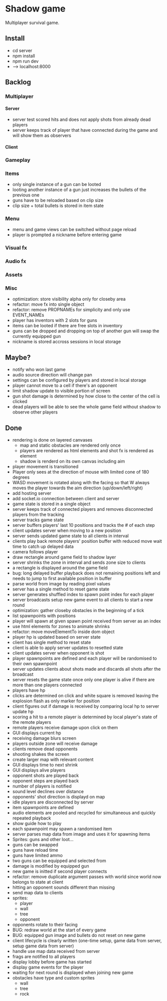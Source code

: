 # Shadow game

Multiplayer survival game.

## Install

- cd server
- npm install
- npm run dev
- --> localhost:8000

## Backlog

### Multiplayer

#### Server

- server test scored hits and does not apply shots from already dead players
- server keeps track of player that have connected during the game and will show them as observers

#### Client

### Gameplay

### Items

- only single instance of a gun can be looted
- looting another instance of a gun just increases the bullets of the previous one
- guns have to be reloaded based on clip size
- clip size + total bullets is stored in item state

### Menu

- menu and game views can be switched without page reload
- player is prompted a nickname before entering game

### Visual fx

### Audio fx

### Assets

### Misc

- optimization: store visibility alpha only for closeby area
- refactor: move fx into single object
- refactor: remove PROPNAMEs for simplicity and only use EVENT_NAMEs
- player has inventors with 2 slots for guns
- items can be looted if there are free slots in inventory
- guns can be dropped and dropping on top of another gun will swap the currently equipped gun
- nickname is stored accross sessions in local storage

## Maybe?

- notify who won last game
- audio source direction will change pan
- settings can be configured by players and stored in local storage
- player cannot move to a cell if there's an opponent
- limit shadow update to visible portion of screen
- gun shot damage is determined by how close to the center of the cell is clicked
- dead players will be able to see the whole game field without shadow to observe other players

## Done

- rendering is done on layered canvases
  - map and static obstacles are rendered only once
  - players are rendered as html elements and shot fx is rendered as element
  - shadow is renderd on its own canvas including aim
- player movement is transitioned
- Player only sees at the direction of mouse with limited cone of 180 degrees
- WASD movement is rotated along with the facing so that W always moves the player towards the aim direction (up/down/left/right)
- add hosting server
- add socket.io connection between client and server
- game state is stored in a single object
- server keeps track of connected players and removes disconnected players from the tracking
- server tracks game state
- server buffers players' last 10 positions and tracks the # of each step
- client updates server when moving to a new position
- server sends updated game state to all clients in interval
- clients play back remote players' position buffer with reduced move wait time to catch up delayed data
- camera follows player
- draw rectangle around game field to shadow layer
- server shrinks the zone in interval and sends zone size to clients
- a rectangle is displayed around the game field
- bug: long delayed buffer playback does not remaining positions left and needs to jump to first available position in buffer
- parse world from image by reading pixel values
- server has a single method to reset game state
- server generates shuffled index to spawn point index for each player
- server broadcasts setup new game event to all clients to start a new round
- optimization: gather closeby obstacles in the beginning of a tick
- list spawnpoints with positions
- player will spawn at given spawn point received from server as an index
- use html elements for zones to animate shrinks
- refactor: move moveElementTo inside dom object
- player hp is updated based on server state
- client has single method to reset state
- client is able to apply server updates to resetted state
- client updates server when opponent is shot
- player spawnpoints are defined and each player will be randomised to their own spawnpoint
- server updates clients about shots made and discards all shots after the broadcast
- server resets the game state once only one player is alive if there are more than one players connected
- players have hp
- clicks are determined on click and white square is removed leaving the explosion flash as only marker for position
- client figures out if damage is received by comparing local hp to server update hp
- scoring a hit to a remote player is determined by local player's state of the remote players
- remote players receive damage upon click on them
- GUI displays current hp
- receiving damage blurs screen
- players outside zone will receive damage
- clients remove dead opponents
- shooting shakes the screen
- create larger map with relevant content
- GUI displays time to next shrink
- GUI displays alive players
- opponent shots are played back
- opponent steps are played back
- number of players is notified
- sound level declines over distance
- opponents' shot direction is displayd on map
- idle players are disconnected by server
- item spawnpoints are defined
- audio elements are pooled and recycled for simultaneous and quickly repeated playback
- show guide how to play
- each spawnpoint may spawn a randomised item
- server parses map data from image and uses it for spawning items
- Sprites: guns and other loot...
- guns can be swapped
- guns have reload time
- guns have limited ammo
- two guns can be equipped and selected from
- damage is modified by equipped gun
- new game is initted if second player connects
- refactor: remove duplicate argument passes with world since world now belongs to state at client
- hitting an opponent sounds different than missing
- send map data to clients
- sprites:
  - player
  - wall
  - tree
  - opponent
- opponents rotate to their facing
- BUG: redraw world at the start of every game
- BUG: equipped gun image and bullets do not reset on new game
- client lifecycle is clearly written (one-time setup, game data from server, setup game data from server)
- handle use map data received from server
- frags are notified to all players
- display lobby before game has started
- display game events for the player
- waiting for next round is displayed when joining new game
- obstacles have type and custom sprites
  - wall
  - tree
  - rock
